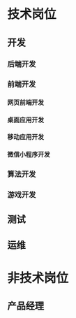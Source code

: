 # 技术岗位

## 开发

### 后端开发

### 前端开发

#### 网页前端开发

#### 桌面应用开发

#### 移动应用开发

#### 微信小程序开发

### 算法开发

### 游戏开发

## 测试

## 运维

# 非技术岗位

## 产品经理

